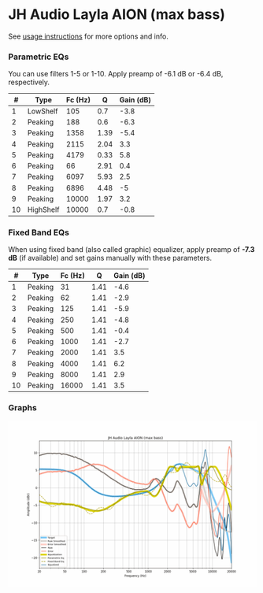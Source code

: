 # JH Audio Layla AION (max bass)
See [usage instructions](https://github.com/jaakkopasanen/AutoEq#usage) for more options and info.

### Parametric EQs
You can use filters 1-5 or 1-10. Apply preamp of -6.1 dB or -6.4 dB, respectively.

|   # | Type      |   Fc (Hz) |    Q |   Gain (dB) |
|-----|-----------|-----------|------|-------------|
|   1 | LowShelf  |       105 | 0.7  |        -3.8 |
|   2 | Peaking   |       188 | 0.6  |        -6.3 |
|   3 | Peaking   |      1358 | 1.39 |        -5.4 |
|   4 | Peaking   |      2115 | 2.04 |         3.3 |
|   5 | Peaking   |      4179 | 0.33 |         5.8 |
|   6 | Peaking   |        66 | 2.91 |         0.4 |
|   7 | Peaking   |      6097 | 5.93 |         2.5 |
|   8 | Peaking   |      6896 | 4.48 |        -5   |
|   9 | Peaking   |     10000 | 1.97 |         3.2 |
|  10 | HighShelf |     10000 | 0.7  |        -0.8 |

### Fixed Band EQs
When using fixed band (also called graphic) equalizer, apply preamp of **-7.3 dB** (if available) and set gains manually with these parameters.

|   # | Type    |   Fc (Hz) |    Q |   Gain (dB) |
|-----|---------|-----------|------|-------------|
|   1 | Peaking |        31 | 1.41 |        -4.6 |
|   2 | Peaking |        62 | 1.41 |        -2.9 |
|   3 | Peaking |       125 | 1.41 |        -5.9 |
|   4 | Peaking |       250 | 1.41 |        -4.8 |
|   5 | Peaking |       500 | 1.41 |        -0.4 |
|   6 | Peaking |      1000 | 1.41 |        -2.7 |
|   7 | Peaking |      2000 | 1.41 |         3.5 |
|   8 | Peaking |      4000 | 1.41 |         6.2 |
|   9 | Peaking |      8000 | 1.41 |         2.9 |
|  10 | Peaking |     16000 | 1.41 |         3.5 |

### Graphs
![](./JH%20Audio%20Layla%20AION%20(max%20bass).png)
